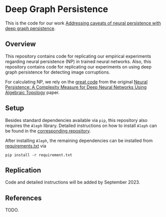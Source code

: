 # Deep Graph Persistence
This is the code for our work [Addressing caveats of neural persistence with deep graph persistence](https://arxiv.org/abs/2307.10865).

## Overview
This repository contains code for replicating our empirical experiments regarding neural persistence (NP) in trained neural networks.
Also, this repository contains code for replicating our experiments on using deep graph persistence for detecting image corruptions.

For calculating NP, we rely on the [great code](https://github.com/BorgwardtLab/Neural-Persistence) from the original [Neural Persistence: A Complexity Measure for Deep Neural Networks Using Algebraic Topology](https://arxiv.org/abs/1812.09764) paper.

## Setup
Besides standard dependencies available via `pip`, this repository also requires the `Aleph` library.
Detailed instructions on how to install `Aleph` can be found in the [corresponding repository](https://github.com/Pseudomanifold/Aleph).

After installing `Aleph`, the remaining dependencies can be installed from [requirements.txt](requirements.txt) via 
```
pip install -r requirement.txt
```

## Replication
Code and detailed instructions will be added by September 2023.

## References
TODO.
